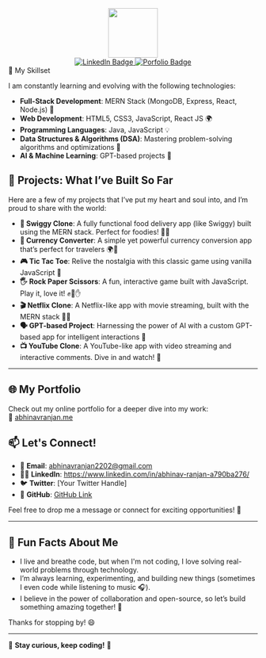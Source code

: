 <div id="header" align="center">
  <img src="https://user-images.githubusercontent.com/74038190/229223156-0cbdaba9-3128-4d8e-8719-b6b4cf741b67.gif" width="100"/>
</div>
<div id="badges " align="center">
  <a href="https://www.linkedin.com/in/taniya-kamboj-282058276">
    <img src="https://img.shields.io/badge/LinkedIn-blue?style=for-the-badge&logo=linkedin&logoColor=white" alt="LinkedIn Badge"/>
  </a>
  <a href="https://abhinavranjan.me">
    <img src="https://img.shields.io/badge/portfolio-red?style=for-the-badge&logo=portfolio&logoColor=white" alt="Porfolio Badge"/>
  </a>
</div>
<div align="center">
<img src="https://komarev.com/ghpvc/?username=abhinavranjan23&style=flat-square&color=blue" alt=""/></div>
<div align="center>
![Top of pokeball](https://user-images.githubusercontent.com/44261381/209363264-ac854d3c-2cc2-44c4-928e-8a08d1013f46.png)
  
</div>
# 👋 Hey there! I'm Abhinav Ranjan

Welcome to my GitHub! I'm a passionate **MCA student** and a tech enthusiast exploring the world of **Full-Stack Development** 🌐, **Data Structures & Algorithms (DSA)** 🧠, and **JavaScript** 💻. I love to build impactful solutions and solve real-world problems through coding. 

---

## 🚀 My Skillset

I am constantly learning and evolving with the following technologies:

- **Full-Stack Development**: MERN Stack (MongoDB, Express, React, Node.js) 💪
- **Web Development**: HTML5, CSS3, JavaScript, React JS 🌍
- **Programming Languages**: Java, JavaScript 💡
- **Data Structures & Algorithms (DSA)**: Mastering problem-solving algorithms and optimizations 🧩
- **AI & Machine Learning**: GPT-based projects 🤖

## 💼 Projects: What I’ve Built So Far

Here are a few of my projects that I’ve put my heart and soul into, and I’m proud to share with the world:

- **🍔 Swiggy Clone**: A fully functional food delivery app (like Swiggy) built using the MERN stack. Perfect for foodies! 🚗💨
- **💱 Currency Converter**: A simple yet powerful currency conversion app that’s perfect for travelers 🌍💸
- **🎮 Tic Tac Toe**: Relive the nostalgia with this classic game using vanilla JavaScript 🤖
- **🖐️ Rock Paper Scissors**: A fun, interactive game built with JavaScript. Play it, love it! ✊🤚✋
- **🎬 Netflix Clone**: A Netflix-like app with movie streaming, built with the MERN stack 🎥🍿
- **🗣️ GPT-based Project**: Harnessing the power of AI with a custom GPT-based app for intelligent interactions 🤖
- **📺 YouTube Clone**: A YouTube-like app with video streaming and interactive comments. Dive in and watch! 🎥

---

## 🌐 My Portfolio

Check out my online portfolio for a deeper dive into my work:  
🔗 [abhinavranjan.me](https://abhinavranjan.me)

## 📫 Let's Connect!

- 💌 **Email**: abhinavranjan2202@gmail.com
- 🧑‍💻 **LinkedIn**: https://www.linkedin.com/in/abhinav-ranjan-a790ba276/
- 🐦 **Twitter**: [Your Twitter Handle]
- 📲 **GitHub**: [GitHub Link](https://github.com/abhinavranjan23)

Feel free to drop me a message or connect for exciting opportunities! 🚀

---

## 🔧 Fun Facts About Me

- I live and breathe code, but when I'm not coding, I love solving real-world problems through technology.
- I’m always learning, experimenting, and building new things (sometimes I even code while listening to music 🎧).
- I believe in the power of collaboration and open-source, so let’s build something amazing together! 🤝

Thanks for stopping by! 😄

---

🌟 **Stay curious, keep coding!** 🌟

